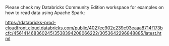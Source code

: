 Please check my Databricks Community Edition workspace for examples on how to read data using Apache Spark:

https://databricks-prod-cloudfront.cloud.databricks.com/public/4027ec902e239c93eaaa8714f173bcfc/456141468360245/3538394208066222/3053642296848885/latest.html